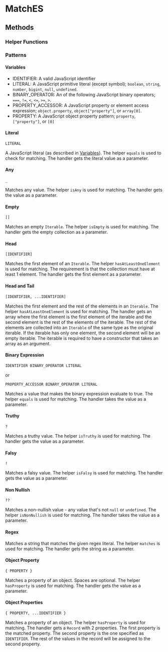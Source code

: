 # MatchES

## Methods

### Helper Functions

### Patterns

#### Variables

- IDENTIFIER: A valid JavaScript identifier
- LITERAL: A JavaScript primitive literal (except symbol); `boolean`, `string`,
  `number`, `bigint`, `null`, `undefined`.
- BINARY_OPERATOR: An of the following JavaScript binary operators; `===`,
  `!=`, `<`, `<=`, `>=`, `>`.
- PROPERTY_ACCESSOR: A JavaScript property or element access expression;
  `object.property`, `object["property"]`, or `array[0]`.
- PROPERTY: A JavaScript object property pattern; `property`, `["property"]`, or `[0]`

#### Literal

```
LITERAL
```

A JavaScript literal (as described in [Variables](#variables)). The helper
`equals` is used to check for matching. The handler gets the literal value
as a parameter.

#### Any

```
_
```

Matches any value. The helper `isAny` is used for matching. The handler gets
the value as a parameter.

#### Empty

```
[]
```

Matches an empty `Iterable`. The helper `isEmpty` is used for matching. The
handler gets the empty collection as a parameter.

#### Head

```
[IDENTIFIER]
```

Matches the first element of an `Iterable`. The helper `hasAtLeastOneElement`
is used for matching. The requirement is that the collection must have at
least 1 element. The handler gets the first element as a parameter.

#### Head and Tail

```
[IDENTIFIER, ...IDENTIFIER]
```

Matches the first element and the rest of the elements in an `Iterable`. The
helper `hasAtLeastOneElement` is used for matching. The handler gets an array
where the first element is the first element of the iterable and the second
element is the rest of the elements of the iterable. The rest of the elements
are collected into an `Iterable` of the same type as the original iterable. If
the iterable has only one element, the second element will be an empty
iterable. The iterable is required to have a constructor that takes an array as
an argument.

#### Binary Expression

```
IDENTIFIER BINARY_OPERATOR LITERAL
```

or

```
PROPERTY_ACCESSOR BINARY_OPERATOR LITERAL
```

Matches a value that makes the binary expression evaluate to true. The helper
`equals` is used for matching. The handler takes the value as a parameter.

#### Truthy

```
?
```

Matches a truthy value. The helper `isTruthy` is used for matching. The
handler gets the value as a parameter.

#### Falsy

```
!
```

Matches a falsy value. The helper `isFalsy` is used for matching. The handler
gets the value as a parameter.

#### Non Nullish

```
??
```

Matches a non-nullish value - any value that's not `null` or `undefined`. The
helper `isNonNullish` is used for matching. The handler takes the value as a
parameter.

#### Regex

Matches a string that matches the given regex literal. The helper `matches` is
used for matching. The handler gets the string as a parameter.

#### Object Property

```
{ PROPERTY }
```

Matches a property of an object. Spaces are optional. The helper `hasProperty`
is used for matching. The handler gets the value as a parameter.

#### Object Properties

```
{ PROPERTY, ...IDENTIFIER }
```

Matches a property of an object. The helper `hasProperty` is used for matching.
The handler gets a `Record` with 2 properties. The first property is the
matched property. The second property is the one specified as `IDENTIFIER`. The
rest of the values in the record will be assigned to the second property.
